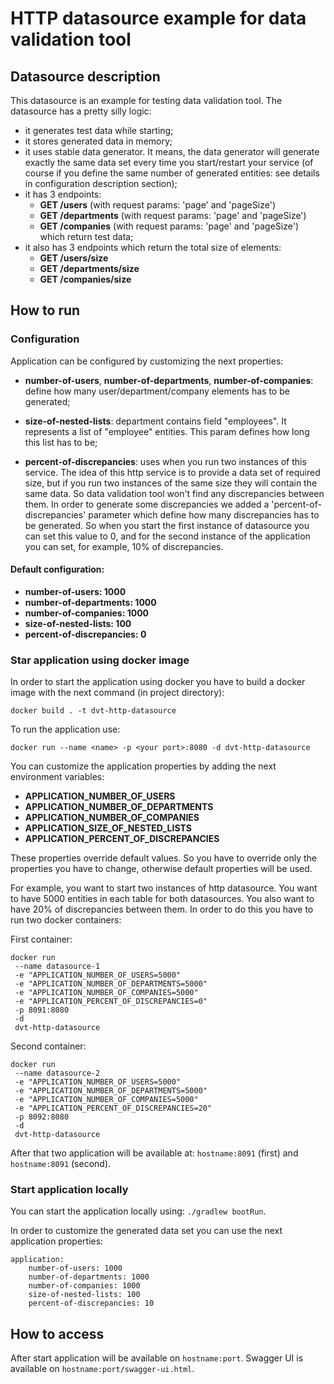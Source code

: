 # HTTP datasource example for data validation tool

## Datasource description

This datasource is an example for testing data validation tool. The datasource has a pretty silly logic:
- it generates test data while starting;
- it stores generated data in memory;
- it uses stable data generator. It means, the data generator will generate exactly the same data set every time you start/restart your service 
  (of course if you define the same number of generated entities: see details in configuration description section);
- it has 3 endpoints:
    - **GET /users** (with request params: 'page' and 'pageSize')
    - **GET /departments** (with request params: 'page' and 'pageSize')
    - **GET /companies** (with request params: 'page' and 'pageSize')
    which return test data;
- it also has 3 endpoints which return the total size of elements:
    - **GET /users/size**
    - **GET /departments/size**
    - **GET /companies/size**

## How to run

### Configuration

Application can be configured by customizing the next properties:
- **number-of-users**, **number-of-departments**, **number-of-companies**: define how many
  user/department/company elements has to be generated;

- **size-of-nested-lists**: department contains field "employees". It represents a list of "employee" entities.
  This param defines how long this list has to be;

- **percent-of-discrepancies**: uses when you run two instances of this service. The idea of this http service is to provide a data set of required size, but 
  if you run two instances of the same size they will contain the same data. So data validation tool won't find any
  discrepancies between them. In order to generate some discrepancies we added a 'percent-of-discrepancies' parameter which
  define how many discrepancies has to be generated. So when you start the first instance of datasource you can set this value to 0, and for the second
  instance of the application you can set, for example, 10% of discrepancies.
  
#### Default configuration:
- **number-of-users: 1000**
- **number-of-departments: 1000**
- **number-of-companies: 1000**
- **size-of-nested-lists: 100**
- **percent-of-discrepancies: 0**

### Star application using docker image

In order to start the application using docker you have to build a docker image with the next command (in project directory):

`docker build . -t dvt-http-datasource`

To run the application use:

`docker run --name <name> -p <your port>:8080 -d dvt-http-datasource`

You can customize the application properties by adding the next environment variables:

- **APPLICATION_NUMBER_OF_USERS**
- **APPLICATION_NUMBER_OF_DEPARTMENTS**
- **APPLICATION_NUMBER_OF_COMPANIES**
- **APPLICATION_SIZE_OF_NESTED_LISTS**
- **APPLICATION_PERCENT_OF_DISCREPANCIES**

These properties override default values. So you have to override only the properties you have to change, otherwise default properties will be used. 

For example, you want to start two instances of http datasource. You want to have 5000 entities in each table for both datasources. You also want
to have 20% of discrepancies between them. In order to do this you have to run two docker containers:

First container:
```
docker run
 --name datasource-1
 -e "APPLICATION_NUMBER_OF_USERS=5000"
 -e "APPLICATION_NUMBER_OF_DEPARTMENTS=5000"
 -e "APPLICATION_NUMBER_OF_COMPANIES=5000"
 -e "APPLICATION_PERCENT_OF_DISCREPANCIES=0"
 -p 8091:8080
 -d
 dvt-http-datasource
```

Second container:
```
docker run
 --name datasource-2
 -e "APPLICATION_NUMBER_OF_USERS=5000"
 -e "APPLICATION_NUMBER_OF_DEPARTMENTS=5000"
 -e "APPLICATION_NUMBER_OF_COMPANIES=5000"
 -e "APPLICATION_PERCENT_OF_DISCREPANCIES=20"
 -p 8092:8080
 -d
 dvt-http-datasource
```

After that two application will be available at: `hostname:8091` (first) and `hostname:8091` (second).

### Start application locally

You can start the application locally using: `./gradlew bootRun`.

In order to customize the generated data set you can use the next application properties:

```
application:
    number-of-users: 1000
    number-of-departments: 1000
    number-of-companies: 1000
    size-of-nested-lists: 100
    percent-of-discrepancies: 10
```

## How to access

After start application will be available on `hostname:port`.
Swagger UI is available on `hostname:port/swagger-ui.html`.